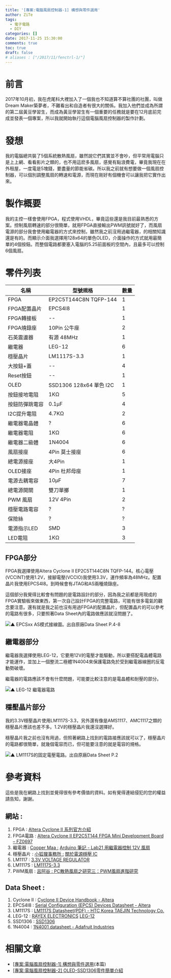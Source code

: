 ```yaml
---
title: '[專案:電腦風扇控制器-1] 構想與零件選用'
author: ZiTe
tags:
  - 電子電路
  - DIY
categories: []
date: 2017-11-25 15:30:00
comments: true
toc: true
draft: false
# aliases : ["/2017/11/fenctrl-1/"]
---
```

# 前言

2017年10月初，我在虎尾科大裡加入了一個我也不知道算不算社團的社團，叫做Dream Maker築夢者，不難看出和自造者有很大的關係。我加入他們並成為所謂的第二屆黃豆學習生，而成為黃豆學習生有一個重要的任務就是要在12月底前完成並發表一個專案，所以我就開始執行這個電腦風扇控制器的製作計劃。

<!--more-->

# 發想

我的電腦總共裝了5個系統散熱風扇，雖然說它們其實並不會吵，但平常用電腦只是上上網、看看影片之類的，也不用這麽多風扇，感覺有點浪費電，畢竟我現在在外租屋，一度電是5塊錢，要盡量的節能省碳。所以我之前就有想要做一個風扇控制器，可以個別調整風扇的轉速和電源，而現在剛好有個機會可以讓我把它實作出來。

# 製作概要

我的主控一樣會使用FPGA，程式使用VHDL，畢竟這些還是我目前最熟悉的方案。控制風扇轉速的部分很簡單，就用FPGA直接輸出PWM訊號就好了，而風扇電源的部分我會使用繼電器的方式來控制，雖然我之前沒用過繼電器，的相關知識還是有的。而顯示介面我選擇用128x64的單色OLED，介面操作的方式就用最簡單的4個按鈕。而整個電路都要塞入電腦的5.25前面板的空間內，且最多可以控制6個風扇。

# 零件列表

|名稱|型號規格|數量|
|--- |--- |--- |
|FPGA|EP2C5T144C8N TQFP-144|1|
|FPGA配置晶片|EPCS4I8|1|
|FPGA轉接板|--|1|
|FPGA燒錄座|10Pin 公牛座|2|
|石英震盪器|有源 48MHz|1|
|繼電器|LEG-12|6|
|穩壓晶片|LM1117S-3.3|1|
|大按鈕+蓋|--|4|
|Reset按鈕|--|1|
|OLED|SSD1306 128x64 單色 I2C|1|
|按鈕接地電阻|1KΩ|5|
|按鈕防彈跳電容|0.1μF|4|
|I2C提升電阻|4.7KΩ|2|
|繼電器電晶體|?|6|
|繼電器電阻|1KΩ|6|
|繼電器二級體|1N4004|6|
|風扇接座|4Pin 莫士接座|6|
|總電源接座|大4Pin|1|
|OLED接座|4Pin 杜邦母座|1|
|電源去耦電容|10μF|7|
|總電源開關|雙刀單擲|1|
|PWM 風扇|12V 4Pin|2|
|穩壓電路電容|?|?|
|保險絲|?|?|
|電源指示LED|SMD|3|
|LED電阻|1KΩ|3|

## FPGA部分


FPGA我選擇使用Altera Cyclone II EP2C5T144C8N TQFP-144。核心電壓(VCCINT)使用1.2V，接腳電壓(VCCIO)我使用3.3V，運作頻率為48MHz。配置晶片我使用EPCS4I8。到時候會有JTAG和AS兩種燒錄座。


這個部分我覺得比較會有問題的是電路設計的部分，因為我之前都是用現成的FPGA實驗板來做東西，第一次自己設計FPGA的完整電路，可能有很多電氣的觀念要注意。還有就是我之前也沒有用過FPGA的配置晶片，但配置晶片的可以參考的電路有很多，只要照著Data Sheet內的電路做應該就沒問題了。

![▲ EPCSxx AS模式接線圖。出自原廠Data Sheet P.4-8](https://1.bp.blogspot.com/-_z6wF1bGvPk/XqU9VsHukvI/AAAAAAAACIQ/sBOHtZP4b943GplE-Fv078OiH7xfVhIzwCPcBGAsYHg/s1600/EPCSxx-AS.jpg)

## 繼電器部分


繼電器我選擇使用LEG-12，它要用12V的電壓才能驅動，所以要搭配電晶體電路才能運作，並加上一個整流二極體1N4004來保護電路免於受到繼電器線圈的反電動勢破壞。

繼電器的電路應該不會有什麼問題，可能要比較注意的是電晶體和耐壓的部分。

![▲ LEG-12 繼電器電路](https://1.bp.blogspot.com/-JPalLluSf-4/XqU9Vmvjx0I/AAAAAAAACIQ/P2kRCuOvz6waD4NgMXer7_flv_Dn06nHQCPcBGAsYHg/s1600/%25E8%259E%25A2%25E5%25B9%2595%25E6%2593%25B7%25E5%258F%2596%25E7%2595%25AB%25E9%259D%25A2%2B%25284%2529.png)

## 穩壓晶片部分


我的3.3V穩壓晶片使用LM1117S-3.3，另外還有像是AMS1117、AMC1117之類的穩壓晶片應該也差不多。1.2V的穩壓晶片我還沒選擇好。


穩壓晶片我之前也沒有用過，但照著網路上找到的電路接應該就可以了，穩壓晶片的電路都很簡單，就幾個電容而已，但可能要注意的就是電容的規格。

![▲ LM1117S的固定電壓電路。出自原廠Data Sheet P.2](https://1.bp.blogspot.com/-JzMDgTaj7jE/XqU9VuiTtmI/AAAAAAAACIQ/l31GSXBDfVwC_a4AWMRfBeMETlzaJV6agCPcBGAsYHg/s1600/LM1117S.jpg)

# 參考資料

這些是我在網路上找到並覺得很有參考價值的資料。如有覺得連結侵犯的您的權益請告知，謝謝。

## 網站 :
1.  FPGA : [Altera Cyclone II 系列官方介紹](https://www.altera.com.cn/products/fpga/cyclone-categories/cyclone-ii/support.html#General_Power_Supplies)
2.  FPGA電路 : [Altera Cyclone II EP2C5T144 FPGA Mini Development Board – FZ0697](http://artofcircuits.com/product/altera-cyclone-ii-ep2c5t144-fpga-mini-development-board-fz0697)
3.  繼電器 : [Cooper Maa :](http://coopermaa2nd.blogspot.tw/2011/03/lab21-12v.html?m=1) [Arduino 筆記 - Lab21 用繼電器控制 12V 風扇](http://coopermaa2nd.blogspot.tw/2011/03/lab21-12v.html?m=1)
4.  穩壓晶片 : [小狐狸事務所 :](http://yhhuang1966.blogspot.tw/2015/07/ic.html) [關於電源穩壓 IC](http://yhhuang1966.blogspot.tw/2015/07/ic.html)
5.  LM1117 : [3.3V VOLTAGE REGULATOR](http://www.electronics-lab.com/project/3-3v-voltage-regulator/)
6.  LM1117S : [LM1117S-3.3](http://blog.naver.com/PostView.nhn?blogId=telius07&logNo=40034037959)
7.  PWM風扇 : [呂阿谷 : PC散熱風扇之研究三：PWM風扇進階研究](http://luyaku.pixnet.net/blog/post/341175399-pc%E6%95%A3%E7%86%B1%E9%A2%A8%E6%89%87%E4%B9%8B%E7%A0%94%E7%A9%B6%E4%B8%89%EF%BC%9Apwm%E9%A2%A8%E6%89%87%E9%80%B2%E9%9A%8E%E7%A0%94%E7%A9%B6)

## Data Sheet :
1.  Cyclone II : [Cyclone II Device Handbook - Altera](https://www.google.com.tw/url?sa=t&rct=j&q=&esrc=s&source=web&cd=1&ved=0ahUKEwjnwZmjndvXAhVONpQKHVFaBLQQFgglMAA&url=https%3A%2F%2Fwww.altera.com%2Fliterature%2Fhb%2Fcyc2%2Fcyc2_cii5v1.pdf&usg=AOvVaw0RzIUFQt3lfLf4CxeIyVNA)
2.  EPCS4I8 : [Serial Configuration (EPCS) Devices Datasheet - Altera](https://www.google.com.tw/url?sa=t&rct=j&q=&esrc=s&source=web&cd=1&ved=0ahUKEwjgxv6PntvXAhUEFJQKHbNKB58QFgglMAA&url=https%3A%2F%2Fwww.altera.com%2Fliterature%2Fhb%2Fcfg%2Fcyc_c51014.pdf&usg=AOvVaw3gRe3H3TqbR6BwOBfJI2Fh)
3.  LM1117S : [LM1117S Datasheet(PDF) - HTC Korea TAEJIN Technology Co.](https://www.google.com.tw/url?sa=t&rct=j&q=&esrc=s&source=web&cd=5&ved=0ahUKEwjD96HHodvXAhVEKJQKHeVFAHUQFghFMAQ&url=http%3A%2F%2Fwww.alldatasheet.com%2Fdatasheet-pdf%2Fpdf%2F177530%2FHTC%2FLM1117S.html&usg=AOvVaw1sJsJP7hkOuazaewM7HDWB)
4.  LEG-12 : [RAYEX ELECTRONICS](https://www.tme.eu/en/details/leg-12/miniature-electromagnetic-relays/rayex-electronics/) [](https://www.tme.eu/en/details/leg-12/miniature-electromagnetic-relays/rayex-electronics/) [LEG-12](https://www.tme.eu/en/details/leg-12/miniature-electromagnetic-relays/rayex-electronics/)
5.  SSD1306 : [SSD1306](https://www.google.com.tw/url?sa=t&rct=j&q=&esrc=s&source=web&cd=1&ved=0ahUKEwiRquzen9vXAhXGkZQKHacKC8YQFgglMAA&url=https%3A%2F%2Fcdn-shop.adafruit.com%2Fdatasheets%2FSSD1306.pdf&usg=AOvVaw295piYr-tzt5CnBsNVzI7X)
6.  1N4004 : [1N4001 datasheet - Adafruit Industries](https://www.google.com.tw/url?sa=t&rct=j&q=&esrc=s&source=web&cd=4&ved=0ahUKEwi4tOnzn9vXAhUBuZQKHc9mAJEQFgg9MAM&url=https%3A%2F%2Fcdn-shop.adafruit.com%2Fdatasheets%2F1N4001-D.PDF&usg=AOvVaw021F3iEmxkk38CKMcf287Z)

# 相關文章

* [\[專案:電腦風扇控制器-1\] 構想與零件選用](/posts/fenctrl-1/)(本篇)
* [\[專案:電腦風扇控制器-2\] OLED-SSD1306零件簡單介紹](/posts/fenctrl-2/)
